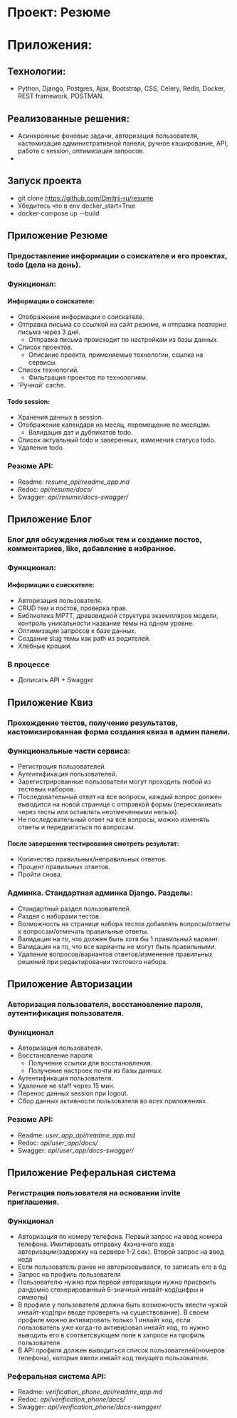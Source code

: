 # Проект: Резюме

# Приложения:
## Технологии: 
- Python, Django, Postgres, Ajax, Bootstrap, CSS, Celery, Redis, Docker, REST framework, POSTMAN.
## Реализованные решения:
- Асинхронные фоновые задачи, авторизация пользователя, кастомизация административной панели,
ручное кэширование, API, работа с session, оптимизация запросов. 
- 
## Запуск проекта
- git clone https://github.com/Dmitrii-ru/resume
- Убедитесь что в env docker_start=True
-  docker-compose up --build 

## Приложение Резюме
### Предоставление информации о соискателе и его проектах, todo (дела на день).
### Функционал:
#### Информации о соискателе:
- Отображение информации о соискателе.
- Отправка письма со ссылкой на сайт резюме, и отправка повторно письма через 3 дня.
    - Отправка письма происходит по настройкам из базы данных.
- Список проектов.
    - Описание проекта, применяемые технологии, ссылка на сервисы.
- Список технологий.
    - Фильтрация проектов по технологиям.
- 'Ручной' cache.
#### Todo session:
- Хранения данных в session.
- Отображение календаря на месяц, перемещение по месяцам.
  - Валидация дат и дубликатов todo.
- Список актуальный todo и заверенных, изменения статуса todo.
- Удаление todo.
### Резюме API: 
- Readme: *resume_api/readme_app.md*
- Redoc:  *api/resume/docs/*
- Swagger: *api/resume/docs-swagger/*


## Приложение Блог
### Блог для обсуждения любых тем и создание постов, комментариев, like, добавление в избранное.
### Функционал:
#### Информации о соискателе:
- Авторизация пользователя.
- CRUD тем и постов, проверка прав.
- Библиотека MPTT, древовидной структура экземпляров модели, контроль уникальности название темы на одном уровне.
- Оптимизация запросов к базе данных.
- Создание slug темы как path из родителей.
- Хлебные крошки.

### В процессе
- Дописать API + Swagger

## Приложение Квиз
### Прохождение тестов, получение результатов, кастомизированная форма создания квиза в админ панели.

### Функциональные части сервиса:
- Регистрация пользователей.
- Аутентификация пользователей.
- Зарегистрированные пользователи могут проходить любой из тестовых наборов.
- Последовательный ответ на все вопросы, каждый вопрос должен выводится на новой странице с отправкой формы (перескакивать через тесты или оставлять неотмеченными нельзя).
- Не последовательный ответ на все вопросы, можно изменять ответы и передвигаться по вопросам. 
#### После завершения тестирования смотреть результат:
- Количество правильных/неправильных ответов.
- Процент правильных ответов.
- Пройти снова.

### Админка. Стандартная админка Django. Разделы:
- Стандартный раздел пользователей.
- Раздел с наборами тестов.
- Возможность на странице набора тестов добавлять вопросы/ответы к вопросам/отмечать правильные ответы.
- Валидация на то, что должен быть хотя бы 1 правильный вариант.
- Валидация на то, что все варианты не могут быть правильными.
- Удаление вопросов/вариантов ответов/изменение правильных решений при редактировании тестового набора.

## Приложение Авторизации
### Авторизация пользователя, восстановление пароля, аутентификация пользователя.  

### Функционал
- Авторизация пользователя.
- Восстановление пароля:
    - Получение ссылки для восстановления.
    - Получение настроек почти из базы данных.
- Аутентификация пользователя.
- Удаление не staff через 15 мин.
- Перенос данных session при logout.
- Сбор данных активности пользователя во всех приложениях.  
### Резюме API: 
- Readme: *user_app_api/readme_app.md*
- Redoc:  *api/user_app/docs/*
- Swagger: *api/user_app/docs-swagger/*

## Приложение Реферальная система
### Регистрация пользователя на основании invite приглашения.  

### Функционал
- Авторизация по номеру телефона. Первый запрос на ввод номера телефона. Имитировать отправку 4хзначного кода авторизации(задержку на сервере 1-2 сек). Второй запрос на ввод кода
- Если пользователь ранее не авторизовывался, то записать его в бд
- Запрос на профиль пользователя
- Пользователю нужно при первой авторизации нужно присвоить рандомно сгенерированный 6-значный инвайт-код(цифры и символы)
- В профиле у пользователя должна быть возможность ввести чужой инвайт-код(при вводе проверять на существование). В своем профиле можно активировать только 1 инвайт код, если пользователь уже когда-то активировал инвайт код, то нужно выводить его в соответсвующем поле в запросе на профиль пользователя
- В API профиля должен выводиться список пользователей(номеров телефона), которые ввели инвайт код текущего пользователя.

### Реферальная система API: 
- Readme: *verification_phone_api/readme_app.md*
- Redoc:  *api/verification_phone/docs/*
- Swagger: *api/verification_phone/docs-swagger/*

